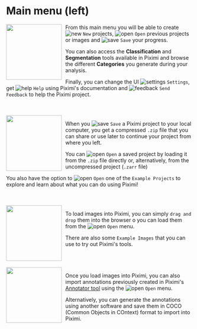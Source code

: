 # Main menu (left)


<img style="float: left; padding-right:10px" width="150" src=./img/user-guide-left-drawer-segmentation.png>

From this main menu you will be able to create ![new](./icons/add-icon.svg) `New` projects, ![open](./icons/open-folder-icon.svg) `Open` previous projects or images and ![save](./icons/save-project-icon.svg) `Save` your progress. 

You can also access the **Classification** and **Segmentation** tools available in Piximi and browse the different **Categories** you generate during your analysis.

Finally, you can change the UI ![settings](./icons/settings-icon.svg) `Settings`, get ![help](./icons/help-icon.svg) `Help` using Piximi's documentation and ![feedback](./icons/send-feedback-icon.svg) `Send Feedback` to help the Piximi project.

<br clear="left"/>
<br>


<img style="float: left; padding-right:10px" width="150" src=./img/user-guide-open-project.png>

When you ![save](./icons/save-project-icon.svg) `Save` a Piximi project to your local computer, you get a compressed `.zip` file that you can share or use later to continue your project from where you left. 

You can ![open](./icons/open-folder-icon.svg) `Open` a saved project by loading it from the `.zip` file directly or, alternatively, from the uncompressed project (`.zarr` file)

You also have the option to ![open](./icons/open-folder-icon.svg) `Open` one of the `Example Projects` to explore and learn about what you can do using Piximi!


<br clear="left"/>
<br>

<img style="float: left; padding-right:10px" width="150" src=./img/user-guide-open-image.png>

To load images into Piximi, you can simply `drag and drop` them into the browser o you can load them from the ![open](./icons/open-folder-icon.svg) `Open` menu.

There are also some `Example Images` that you can use to try out Piximi's tools.

<br clear="left"/>
<br>

<img style="float: left; padding-right:10px" width="150" src=./img/user-guide-open-annotation.png>

Once you load images into Piximi, you can also import annotations previously created in Piximi's [Annotator tool](.\annotation-guide.md) using the ![open](./icons/open-folder-icon.svg) `Open` menu. 

Alternatively, you can generate the annotations using another software and save them in COCO (Common Objects in COntext) format to import into Piximi.

<br clear="left"/>
<br>
